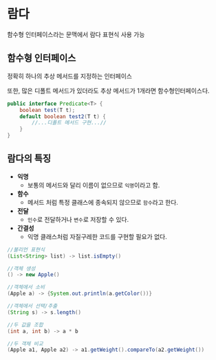 # 람다

함수형 인터페이스라는 문맥에서 람다 표현식 사용 가능

## 함수형 인터페이스
정확히 하나의 추상 메서드를 지정하는 인터페이스

또한, 많은 디폴트 메서드가 있더라도 추상 메서드가 1개라면 함수형인터페이스다.
```java
public interface Predicate<T> {
    boolean test(T t);
    default boolean test2(T t) {
        //...디폴트 메서드 구현...//
    }
}
```

## 람다의 특징
* **익명**
  * 보통의 메서드와 달리 이름이 없으므로 `익명`이라고 함.
* **함수**
  * 메서드 처럼 특정 클래스에 종속되지 않으므로 `함수`라고 한다.
* **전달**
  * `인수`로 전달하거나 `변수`로 저장할 수 있다.
* **간결성**
  * 익명 클래스처럼 자질구레한 코드를 구현할 필요가 없다.


```java
//불리언 표현식
(List<String> list) -> list.isEmpty()

//객체 생성
() -> new Apple()

//객체에서 소비
(Apple a) -> {System.out.println(a.getColor())}

//객체에서 선택/추출
(String s) -> s.length()

//두 값을 조합
(int a, int b) -> a * b

//두 객체 비교
(Apple a1, Apple a2) -> a1.getWeight().compareTo(a2.getWeight())
```